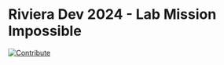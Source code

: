 # Riviera Dev 2024 - Lab Mission Impossible

[![Contribute](https://www.eclipse.org/che/contribute.svg)](https://devspaces.apps.riviera-dev-2024.sandbox2830.opentlc.com/f?url=https://github.com/Demo-AI-Edge-Crazy-Train/rivieradev-app)



